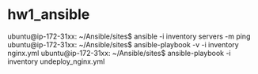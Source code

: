 # hw1_ansible

ubuntu@ip-172-31xx: ~/Ansible/sites$ ansible -i inventory servers -m ping 
ubuntu@ip-172-31xx: ~/Ansible/sites$ ansible-playbook -v -i inventory nginx.yml
ubuntu@ip-172-31xx: ~/Ansible/sites$ ansible-playbook -i inventory undeploy_nginx.yml 
